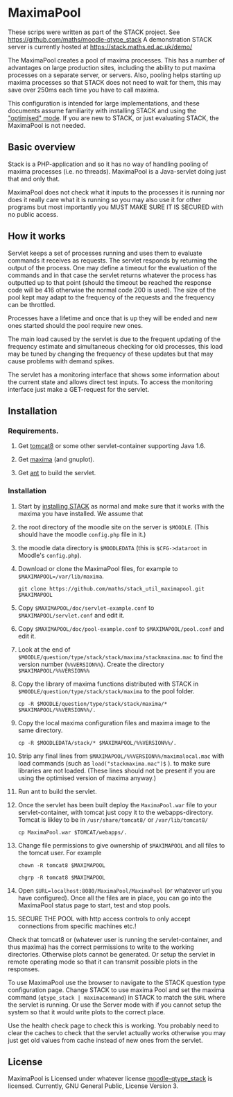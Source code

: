 MaximaPool
==========

These scrips were written as part of the STACK project. See https://github.com/maths/moodle-qtype_stack
A demonstration STACK server is currently hosted at https://stack.maths.ed.ac.uk/demo/

The MaximaPool creates a pool of maxima processes.  This has a number of advantages on 
large production sites, including the ability to put maxima processes on a separate 
server, or servers.  Also, pooling helps starting up maxima processes so that
STACK does not need to wait for them, this may save over 250ms each time you have to call maxima.

This configuration is intended for large implementations, and these documents assume familiarity
with installing STACK and using the ["optimised" mode](https://github.com/maths/moodle-qtype_stack/blob/master/doc/en/CAS/Optimising_Maxima.md). 
If you are new to STACK, or just evaluating STACK, the MaximaPool is not needed.

## Basic overview

Stack is a PHP-application and so it has no way of handling pooling of maxima processes (i.e. no threads). MaximaPool is a Java-servlet doing just that and only that.

MaximaPool does not check what it inputs to the processes it is running nor does it really care what it is running so you may also use it for other programs but most importantly you MUST MAKE SURE IT IS SECURED with no public access.

## How it works

Servlet keeps a set of processes running and uses them to evaluate commands it
receives as requests.  The servlet responds by returning the output of the process.
One may define a timeout for the evaluation of the commands and in that case the
servlet returns whatever the process has outputted up to that point (should the
timeout be reached the response code will be 416 otherwise the normal code 200
is used). The size of the pool kept may adapt to the frequency of the requests
and the frequency can be throttled.

Processes have a lifetime and once that is up they will be ended and new ones
started should the pool require new ones.

The main load caused by the servlet is due to the frequent updating of the
frequency estimate and simultaneous checking for old processes, this load may
be tuned by changing the frequency of these updates but that may cause problems
with demand spikes.

The servlet has a monitoring interface that shows some information about the
current state and allows direct test inputs. To access the monitoring interface
just make a GET-request for the servlet.


## Installation

### Requirements.

1. Get [tomcat8](http://tomcat.apache.org/) or some other servlet-container
supporting Java 1.6.

2. Get [maxima](http://maxima.sourceforge.net/) (and gnuplot).

3. Get [ant](http://ant.apache.org/) to build the servlet.

### Installation

1. Start by [installing STACK](https://github.com/maths/moodle-qtype_stack/blob/master/doc/en/Installation/index.md)
as normal and make sure that it works with the maxima you have installed.  We assume that 
  1. the root directory of the moodle site on the server is `$MOODLE`. (This should have the moodle `config.php` file in it.)
  2. the moodle data directory is `$MOODLEDATA` (this is `$CFG->dataroot` in Moodle's `config.php`).

2. Download or clone the MaximaPool files, for example to `$MAXIMAPOOL=/var/lib/maxima`.

   `git clone https://github.com/maths/stack_util_maximapool.git $MAXIMAPOOL`

3. Copy `$MAXIMAPOOL/doc/servlet-example.conf` to `$MAXIMAPOOL/servlet.conf` and edit it.

4. Copy `$MAXIMAPOOL/doc/pool-example.conf` to `$MAXIMAPOOL/pool.conf` and edit it.

5. Look at the end of `$MOODLE/question/type/stack/stack/maxima/stackmaxima.mac` to find the version number (`%%VERSION%%`).
   Create the directory  `$MAXIMAPOOL/%%VERSION%%`

6. Copy the library of maxima functions distributed with STACK in `$MOODLE/question/type/stack/stack/maxima` to the pool folder.
 
   `cp -R $MOODLE/question/type/stack/stack/maxima/* $MAXIMAPOOL/%%VERSION%%/.`

7. Copy the local maxima configuration files and maxima image to the same directory.

   `cp -R $MOODLEDATA/stack/* $MAXIMAPOOL/%%VERSION%%/.`
   
8. Strip any final lines from `$MAXIMAPOOL/%%VERSION%%/maximalocal.mac` with load commands (such as `load("stackmaxima.mac")$` ).
   to make sure libraries are not loaded. (These lines should not be present if you are using the optimised version of maxima anyway.)

9. Run ant to build the servlet.

10. Once the servlet has been built deploy the `MaximaPool.war` file to your servlet-container, with tomcat just copy it to the webapps-directory.
    Tomcat is likley to be in `/usr/share/tomcat8/` or `/var/lib/tomcat8/`
    
    `cp MaximaPool.war $TOMCAT/webapps/.`
    
11. Change file permissions to give ownership of `$MAXIMAPOOL` and all files to the tomcat user.  For example

    `chown -R tomcat8 $MAXIMAPOOL`

    `chgrp -R tomcat8 $MAXIMAPOOL`

12. Open `$URL=localhost:8080/MaximaPool/MaximaPool` (or whatever url you have configured).
    Once all the files are in place, you can go into the MaximaPool status page to start, test and stop pools.

13. SECURE THE POOL with http access controls to only accept connections from specific machines etc.!
    
Check that tomcat8 or (whatever user is running the servlet-container, and thus maxima) has the correct permissions to write to the working directories.
Otherwise plots cannot be generated. Or setup the servlet in remote operating mode so that it can transmit possible plots in the responses.

To use MaximaPool use the browser to navigate to the STACK question type configuration page.
Change STACK to use maxima Pool and set the maxima command (`qtype_stack | maximacommand`) in STACK to match the `$URL` where the servlet is running. 
Or use the Server mode with if you cannot setup the system so that it would write plots to the correct place.

Use the health check page to check this is working.  You probably need to clear the caches to check that the servlet actually works otherwise you may just get old values from cache instead of new ones from the servlet.

## License

MaximaPool is Licensed under whatever license
[moodle-qtype_stack](https://github.com/maths/moodle-qtype_stack/) is
licensed. Currently, GNU General Public, License Version 3.

